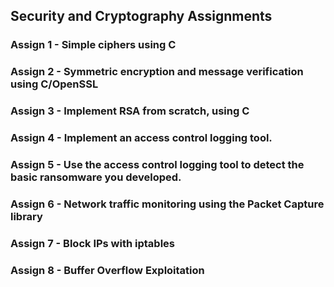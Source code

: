 ## Security and Cryptography Assignments

### Assign 1 - Simple ciphers using C
### Assign 2 - Symmetric encryption and message verification using C/OpenSSL
### Assign 3 - Implement RSA from scratch, using C	
### Assign 4 - Implement an access control logging tool.
### Assign 5 - Use the access control logging tool to detect the basic ransomware you developed.
### Assign 6 - Network traffic monitoring using the Packet Capture library
### Assign 7 - Block IPs with iptables
### Assign 8 - Buffer Overflow Exploitation

